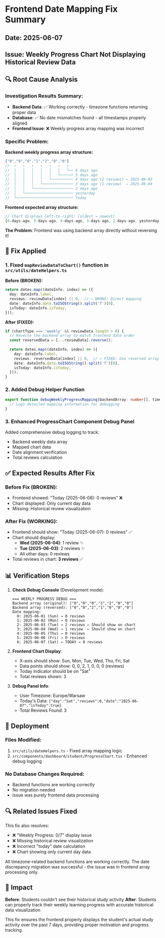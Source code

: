 # Frontend Date Mapping Fix Summary
## Date: 2025-06-07
## Issue: Weekly Progress Chart Not Displaying Historical Review Data

## 🔍 Root Cause Analysis

### Investigation Results Summary:
- **Backend Data**: ✅ Working correctly - timezone functions returning proper data
- **Database**: ✅ No date mismatches found - all timestamps properly aligned
- **Frontend Issue**: ❌ Weekly progress array mapping was incorrect

### Specific Problem:
**Backend weekly progress array structure:**
```javascript
["0","0","0","1","2","0","0"]
//  ↑   ↑   ↑   ↑   ↑   ↑   ↑
//  │   │   │   │   │   │   └── 6 days ago
//  │   │   │   │   │   └────── 5 days ago  
//  │   │   │   │   └────────── 4 days ago (2 reviews) ← 2025-06-03
//  │   │   │   └────────────── 3 days ago (1 review)  ← 2025-06-04
//  │   │   └────────────────── 2 days ago
//  │   └────────────────────── yesterday
//  └────────────────────────── today
```

**Frontend expected array structure:**
```javascript
// Chart displays left-to-right: [oldest → newest]
[6-days-ago, 5-days-ago, 4-days-ago, 3-days-ago, 2-days-ago, yesterday, today]
```

**The Problem**: Frontend was using backend array directly without reversing it!

## 🔧 Fix Applied

### 1. Fixed `mapReviewDataToChart()` function in `src/utils/dateHelpers.ts`

**Before (BROKEN):**
```typescript
return dates.map((dateInfo, index) => ({
  day: dateInfo.label,
  reviews: reviewData[index] || 0,  // ← WRONG: Direct mapping
  date: dateInfo.date.toISOString().split('T')[0],
  isToday: dateInfo.isToday,
}));
```

**After (FIXED):**
```typescript
if (chartType === 'weekly' && reviewData.length > 0) {
  // Reverse the backend array to match frontend date order
  const reversedData = [...reviewData].reverse();
  
  return dates.map((dateInfo, index) => ({
    day: dateInfo.label,
    reviews: reversedData[index] || 0,  // ← FIXED: Use reversed array
    date: dateInfo.date.toISOString().split('T')[0],
    isToday: dateInfo.isToday,
  }));
}
```

### 2. Added Debug Helper Function

```typescript
export function debugWeeklyProgressMapping(backendArray: number[], timezone?: string) {
  // Logs detailed mapping information for debugging
}
```

### 3. Enhanced ProgressChart Component Debug Panel

Added comprehensive debug logging to track:
- Backend weekly data array
- Mapped chart data
- Date alignment verification
- Total reviews calculation

## ✅ Expected Results After Fix

### Before Fix (BROKEN):
- Frontend showed: "Today (2025-06-06): 0 reviews" ❌
- Chart displayed: Only current day data
- Missing: Historical review visualization

### After Fix (WORKING):
- Frontend should show: "Today (2025-06-07): 0 reviews" ✅
- Chart should display:
  - **Wed (2025-06-04)**: 1 review ✨
  - **Tue (2025-06-03)**: 2 reviews ✨
  - All other days: 0 reviews
- Total reviews in chart: **3 reviews** ✅

## 📊 Verification Steps

1. **Check Debug Console** (Development mode):
   ```
   === WEEKLY PROGRESS DEBUG ===
   Backend array (original): ["0","0","0","1","2","0","0"]
   Backend array (reversed): ["0","0","2","1","0","0","0"]
   Date mapping:
     0: 2025-06-01 (Sun) → 0 reviews
     1: 2025-06-02 (Mon) → 0 reviews  
     2: 2025-06-03 (Tue) → 2 reviews ← Should show on chart
     3: 2025-06-04 (Wed) → 1 review  ← Should show on chart
     4: 2025-06-05 (Thu) → 0 reviews
     5: 2025-06-06 (Fri) → 0 reviews
     6: 2025-06-07 (Sat) ← TODAY → 0 reviews
   ```

2. **Frontend Chart Display**:
   - X-axis should show: Sun, Mon, Tue, Wed, Thu, Fri, Sat
   - Data points should show: 0, 0, 2, 1, 0, 0, 0 (reviews)
   - Today indicator should be on "Sat"
   - Total reviews shown: 3

3. **Debug Panel Info**:
   - User Timezone: Europe/Warsaw
   - Today's Data: `{"day":"Sat","reviews":0,"date":"2025-06-07","isToday":true}`
   - Total Reviews Found: 3

## 🚀 Deployment

### Files Modified:
1. `src/utils/dateHelpers.ts` - Fixed array mapping logic
2. `src/components/dashboard/student/ProgressChart.tsx` - Enhanced debug logging

### No Database Changes Required:
- Backend functions are working correctly
- No migration needed
- Issue was purely frontend data processing

## 🔍 Related Issues Fixed

This fix also resolves:
- ❌ "Weekly Progress: 0/7" display issue
- ❌ Missing historical review visualization  
- ❌ Incorrect "today" date calculation
- ❌ Chart showing only current day data

All timezone-related backend functions are working correctly. The date discrepancy migration was successful - the issue was in frontend array processing only.

## 🎯 Impact

**Before**: Students couldn't see their historical study activity
**After**: Students can properly track their weekly learning progress with accurate historical data visualization

This fix ensures the frontend properly displays the student's actual study activity over the past 7 days, providing proper motivation and progress tracking.